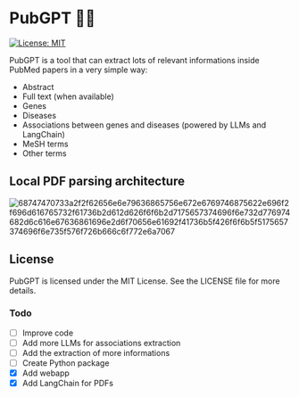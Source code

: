# PubGPT 💉📄
[![License: MIT](https://img.shields.io/badge/License-MIT-yellow.svg)](https://opensource.org/licenses/MIT)

PubGPT is a tool that can extract lots of relevant informations inside PubMed papers in a very simple way:
- Abstract
- Full text (when available)
- Genes
- Diseases
- Associations between genes and diseases (powered by LLMs and LangChain)
- MeSH terms
- Other terms


## Local PDF parsing architecture
![68747470733a2f2f62656e6e79636865756e672e6769746875622e696f2f696d616765732f61736b2d612d626f6f6b2d7175657374696f6e732d776974682d6c616e67636861696e2d6f70656e61692f41736b5f426f6f6b5f5175657374696f6e735f576f726b666c6f772e6a7067](https://github.com/dSupertramp/PubGPT/assets/48620457/64ef87f0-4953-42c0-a96f-fe93046f98b9)



## License

PubGPT is licensed under the MIT License. See the LICENSE file for more details.


### Todo

- [ ] Improve code
- [ ] Add more LLMs for associations extraction
- [ ] Add the extraction of more informations
- [ ] Create Python package
- [x] Add webapp
- [x] Add LangChain for PDFs
